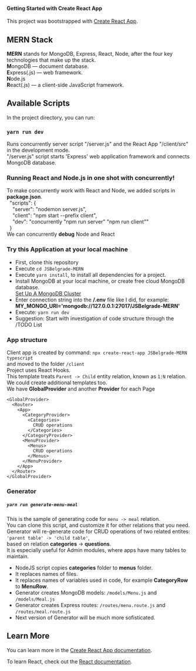 #### Getting Started with Create React App

This project was bootstrapped with [Create React App](https://github.com/facebook/create-react-app).

## MERN Stack
**MERN** stands for MongoDB, Express, React, Node, after the four key technologies that make up the stack.\
**M**ongoDB — document database.\
**E**xpress(.js) — web framework.\
**N**ode.js\
**R**eact(.js) — a client-side JavaScript framework.

## Available Scripts

In the project directory, you can run:
### `yarn run dev`
Runs concurrently server script "/server.js" and the React App "/client/src" in the development mode.\
"/server.js" script starts 'Express' web application framework and connects MongoDB database.

### Running React and Node.js in one shot with concurrently!
To make concurrently work with React and Node, we added scripts in **package.json**.\
&nbsp;&nbsp;"scripts": {\
&nbsp;&nbsp;&nbsp;&nbsp;"server": "nodemon server.js",\
&nbsp;&nbsp;&nbsp;&nbsp;"client": "npm start --prefix client",\
&nbsp;&nbsp;&nbsp;&nbsp;"dev": "concurrently \"npm run server\" \"npm run client\""\
&nbsp;&nbsp;}\
We can concurrently **debug** Node and React

### Try this Application at your local machine
  *  First, clone this repository
  *  Execute `cd JSBelgrade-MERN`
  *  Execute `yarn install`, to install all dependencies for a project.
  *  Install MongoDB at your local machine, or create free cloud MongoDB database.\
    [Set Up A MongoDB Cluster](https://www.mongodb.com/basics/clusters/mongodb-cluster-setup)
  *  Enter connection string into the **/.env** file like I did, for example:
     **MY_MONGO_URI='mongodb://127.0.0.1:27017/JSBelgrade-MERN'**
  *  Execute: `yarn run dev`
  *  Suggestion: Start with investigation of code structure through the /TODO List

### App structure
  Client app is created by command: `npx create-react-app JSBelgrade-MERN typescript`\
  and moved to the folder `/client`\
  Project uses React Hooks.\
  This template treats `Parent -> Child` entity relation, known as `1:N` relation.\
  We could create additional templates too.\
  We have **GlobalProvider** and another **Provider** for each Page
  ```
  <GlobalProvider>
    <Router>
      <App>
        <CategoryProvider>
          <Categories>
            CRUD operations
          </Categories>
        </CategoryProvider>
        <MenuProvider>
          <Menus>
            CRUD operations
          </Menus>
        </MenuProvider>
      </App>
    </Router>
  </GlobalProvider>
```

### Generator
##### `yarn run generate-menu-meal`

This is the sample of generating code for `menu -> meal` relation.\
You can clone this script, and customize it for other relations that you need.\
Generator will re-generate code for CRUD operations of two related entites: `'parent table' -> 'child table'`,\
based on relation **categories** -> **questions**.\
It is especially useful for Admin modules, where apps have many tables to maintain.
  *  NodeJS script copies **categories** folder to **menus** folder.
  *  It replaces names of files.
  *  It replaces names of variables used in code, for example **CategoryRow** to **MenuRow**.
  *  Generator creates MongoDB models: `/models/Menu.js` and `/models/Meal.js`
  *  Generator creates Express routes: `/routes/menu.route.js` and `/routes/meal.route.js`
  *  Next version of Generator will be much more sofisticated.

## Learn More

You can learn more in the [Create React App documentation](https://facebook.github.io/create-react-app/docs/getting-started).

To learn React, check out the [React documentation](https://react.dev/).
